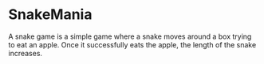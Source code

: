 # SnakeMania
A snake game is a simple game where a snake moves around a box trying to eat an apple. Once it successfully eats the apple, the length of the snake increases.
